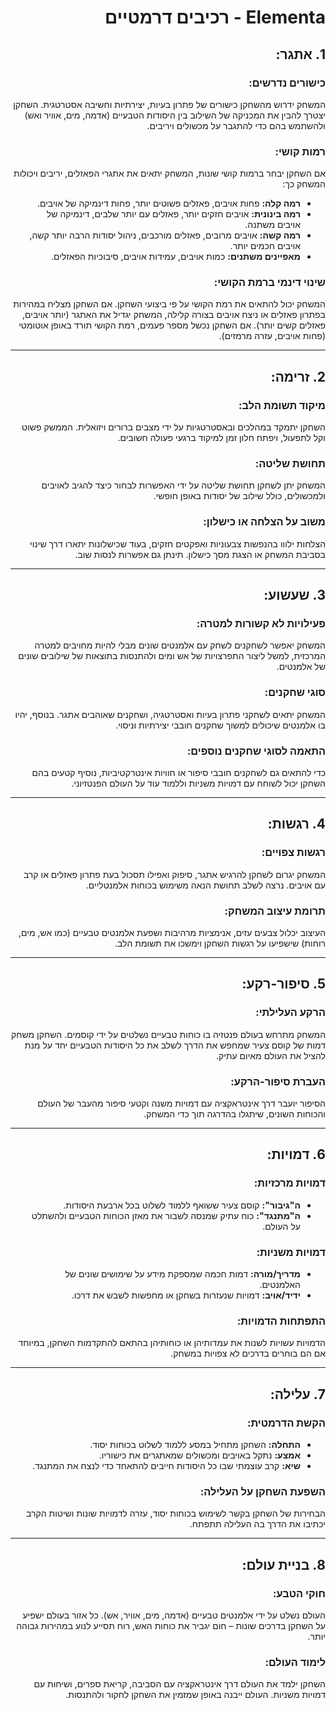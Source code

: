 <div dir='rtl' lang='he'>
  
# Elementa - רכיבים דרמטיים

## 1. אתגר:

### כישורים נדרשים:
המשחק ידרוש מהשחקן כישורים של פתרון בעיות, יצירתיות וחשיבה אסטרטגית. השחקן יצטרך להבין את המכניקה של השילוב בין היסודות הטבעיים (אדמה, מים, אוויר ואש) ולהשתמש בהם כדי להתגבר על מכשולים ויריבים.

### רמות קושי:
אם השחקן יבחר ברמות קושי שונות, המשחק יתאים את אתגרי הפאזלים, יריבים ויכולות המשחק כך:
- **רמה קלה:** פחות אויבים, פאזלים פשוטים יותר, פחות דינמיקה של אויבים.
- **רמה בינונית:** אויבים חזקים יותר, פאזלים עם יותר שלבים, דינמיקה של אויבים משתנה.
- **רמה קשה:** אויבים מרובים, פאזלים מורכבים, ניהול יסודות הרבה יותר קשה, אויבים חכמים יותר.
- **מאפיינים משתנים:** כמות אויבים, עמידות אויבים, סיבוכיות הפאזלים.

### שינוי דינמי ברמת הקושי:
המשחק יכול להתאים את רמת הקושי על פי ביצועי השחקן. אם השחקן מצליח במהירות בפתרון פאזלים או ניצח אויבים בצורה קלילה, המשחק יגדיל את האתגר (יותר אויבים, פאזלים קשים יותר). אם השחקן נכשל מספר פעמים, רמת הקושי תורד באופן אוטומטי (פחות אויבים, עזרה מרמזים).

---

## 2. זרימה:

### מיקוד תשומת הלב:
השחקן יתמקד במהלכים ובאסטרטגיות על ידי מצבים ברורים ויזואלית. הממשק פשוט וקל לתפעול, ויפתח חלון זמן למיקוד ברגעי פעולה חשובים.

### תחושת שליטה:
המשחק יתן לשחקן תחושת שליטה על ידי האפשרות לבחור כיצד להגיב לאויבים ולמכשולים, כולל שילוב של יסודות באופן חופשי.

### משוב על הצלחה או כישלון:
הצלחות ילווו בהנפשות צבעוניות ואפקטים חזקים, בעוד שכישלונות יתארו דרך שינוי בסביבת המשחק או הצגת מסך כישלון. תינתן גם אפשרות לנסות שוב.

---

## 3. שעשוע:

### פעילויות לא קשורות למטרה:
המשחק יאפשר לשחקנים לשחק עם אלמנטים שונים מבלי להיות מחויבים למטרה המרכזית, למשל ליצור התפרצויות של אש ומים ולהתנסות בתוצאות של שילובים שונים של אלמנטים.

### סוגי שחקנים:
המשחק יתאים לשחקני פתרון בעיות ואסטרטגיה, ושחקנים שאוהבים אתגר. בנוסף, יהיו בו אלמנטים שיכולים למשוך שחקנים חובבי יצירתיות וניסוי.

### התאמה לסוגי שחקנים נוספים:
כדי להתאים גם לשחקנים חובבי סיפור או חוויות אינטרקטיביות, נוסיף קטעים בהם השחקן יכול לשוחח עם דמויות משניות וללמוד עוד על העולם הפנטזיוני.

---

## 4. רגשות:

### רגשות צפויים:
המשחק יגרום לשחקן להרגיש אתגר, סיפוק ואפילו תסכול בעת פתרון פאזלים או קרב עם אויבים. נרצה לשלב תחושת הנאה משימוש בכוחות אלמנטליים.

### תרומת עיצוב המשחק:
העיצוב יכלול צבעים עזים, אנימציות מרהיבות ושפעת אלמנטים טבעיים (כמו אש, מים, רוחות) שישפיעו על רגשות השחקן וימשכו את תשומת הלב.

---

## 5. סיפור-רקע:

### הרקע העלילתי:
המשחק מתרחש בעולם פנטזיה בו כוחות טבעיים נשלטים על ידי קוסמים. השחקן משחק דמות של קוסם צעיר שמחפש את הדרך לשלב את כל היסודות הטבעיים יחד על מנת להציל את העולם מאיום עתיק.

### העברת סיפור-הרקע:
הסיפור יועבר דרך אינטראקציה עם דמויות משנה וקטעי סיפור מהעבר של העולם והכוחות השונים, שיתגלו בהדרגה תוך כדי המשחק.

---

## 6. דמויות:

### דמויות מרכזיות:
- **ה"גיבור":** קוסם צעיר ששואף ללמוד לשלוט בכל ארבעת היסודות.
- **ה"מתנגד":** כוח עתיק שמנסה לשבור את מאזן הכוחות הטבעיים ולהשתלט על העולם.

### דמויות משניות:
- **מדריך/מורה:** דמות חכמה שמספקת מידע על שימושים שונים של האלמנטים.
- **ידיד/אויב:** דמויות שנעזרות בשחקן או מחפשות לשבש את דרכו.

### התפתחות הדמויות:
הדמויות עשויות לשנות את עמדותיהן או כוחותיהן בהתאם להתקדמות השחקן, במיוחד אם הם בוחרים בדרכים לא צפויות במשחק.

---

## 7. עלילה:

### הקשת הדרמטית:
- **התחלה:** השחקן מתחיל במסע ללמוד לשלוט בכוחות יסוד.
- **אמצע:** נתקל באויבים ומכשולים שמאתגרים את כישוריו.
- **שיא:** קרב עוצמתי שבו כל היסודות חייבים להתאחד כדי לנצח את המתנגד.

### השפעת השחקן על העלילה:
הבחירות של השחקן בקשר לשימוש בכוחות יסוד, עזרה לדמויות שונות ושיטות הקרב יכתיבו את הדרך בה העלילה תתפתח.

---

## 8. בניית עולם:

### חוקי הטבע:
העולם נשלט על ידי אלמנטים טבעיים (אדמה, מים, אוויר, אש). כל אזור בעולם ישפיע על השחקן בדרכים שונות – חום יגביר את כוחות האש, רוח תסייע לנוע במהירות גבוהה יותר.

### לימוד העולם:
השחקן ילמד את העולם דרך אינטראקציה עם הסביבה, קריאת ספרים, ושיחות עם דמויות משניות. העולם ייבנה באופן שמזמין את השחקן לחקור ולהתנסות.






